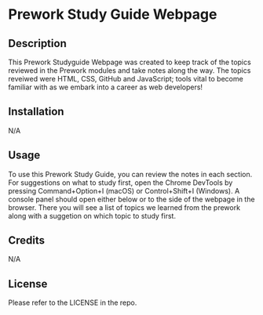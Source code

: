 # Prework Study Guide Webpage

## Description

This Prework Studyguide Webpage was created to keep track of the topics reviewed in the Prework modules and take notes along the way. The topics reveiwed were HTML, CSS, GitHub and JavaScript; tools vital to become familiar with as we embark into a career as web developers!


## Installation

N/A
## Usage

To use this Prework Study Guide, you can review the notes in each section. For suggestions on what to study first, open the Chrome DevTools by pressing Command+Option+I (macOS) or Control+Shift+I (Windows). A console panel should open either below or to the side of the webpage in the browser. There you will see a list of topics we learned from the prework along with a suggetion on which topic to study first.

## Credits

N/A

## License

Please refer to the LICENSE in the repo.